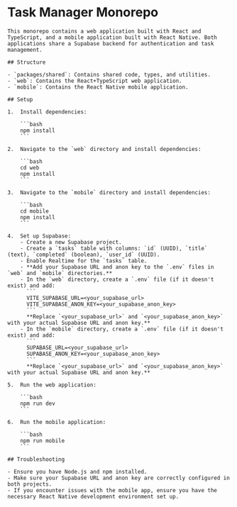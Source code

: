# Task Manager Monorepo

    This monorepo contains a web application built with React and TypeScript, and a mobile application built with React Native. Both applications share a Supabase backend for authentication and task management.

    ## Structure

    - `packages/shared`: Contains shared code, types, and utilities.
    - `web`: Contains the React+TypeScript web application.
    - `mobile`: Contains the React Native mobile application.

    ## Setup

    1.  Install dependencies:

        ```bash
        npm install
        ```

    2.  Navigate to the `web` directory and install dependencies:

        ```bash
        cd web
        npm install
        ```

    3.  Navigate to the `mobile` directory and install dependencies:

        ```bash
        cd mobile
        npm install
        ```

    4.  Set up Supabase:
        - Create a new Supabase project.
        - Create a `tasks` table with columns: `id` (UUID), `title` (text), `completed` (boolean), `user_id` (UUID).
        - Enable Realtime for the `tasks` table.
        - **Add your Supabase URL and anon key to the `.env` files in `web` and `mobile` directories.**
        - In the `web` directory, create a `.env` file (if it doesn't exist) and add:
          ```
          VITE_SUPABASE_URL=<your_supabase_url>
          VITE_SUPABASE_ANON_KEY=<your_supabase_anon_key>
          ```
          **Replace `<your_supabase_url>` and `<your_supabase_anon_key>` with your actual Supabase URL and anon key.**
        - In the `mobile` directory, create a `.env` file (if it doesn't exist) and add:
          ```
          SUPABASE_URL=<your_supabase_url>
          SUPABASE_ANON_KEY=<your_supabase_anon_key>
          ```
          **Replace `<your_supabase_url>` and `<your_supabase_anon_key>` with your actual Supabase URL and anon key.**

    5.  Run the web application:

        ```bash
        npm run dev
        ```

    6.  Run the mobile application:

        ```bash
        npm run mobile
        ```

    ## Troubleshooting

    - Ensure you have Node.js and npm installed.
    - Make sure your Supabase URL and anon key are correctly configured in both projects.
    - If you encounter issues with the mobile app, ensure you have the necessary React Native development environment set up.
